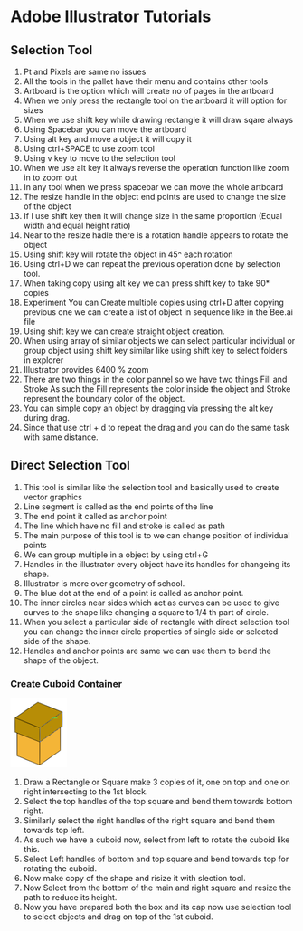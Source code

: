 #		Adobe Illustrator Tutorials

##		Selection Tool
1.	Pt and Pixels are same no issues
2.	All the tools in the pallet have their menu and contains other tools
3.	Artboard is the option which will create no of pages in the artboard
4.	When we only press the rectangle tool on the artboard it will option for sizes
5.	When we use shift key while drawing rectangle it will draw sqare always
6.	Using Spacebar you can move the artboard
7.	Using alt key and move a object it will copy it 
8.	Using ctrl+SPACE to use zoom tool
9.	Using v key to move to the selection tool
10.	When we use alt key it always reverse the operation function like zoom in to zoom out
11.	In any tool when we press spacebar we can move the whole artboard
12.	The resize handle in the object end points are used to change the size of the object 
13.	If I use shift key then it will change size in the same proportion (Equal width and equal height ratio)
14.	Near to the resize hadle there is a rotation handle appears to rotate the object
15.	Using shift key will rotate the object in 45^ each rotation
16.	Using ctrl+D we can repeat the previous operation done by selection tool.
17.	When taking copy using alt key we can press shift key to take 90* copies
18.	Experiment You can Create multiple copies using ctrl+D after copying previous one we can create a list of object in sequence like in the Bee.ai file
19.	Using shift key we can create straight object creation.
20.	When using array of similar objects we can select particular individual or group object using shift key similar like using shift key to select folders in explorer
21.	Illustrator provides 6400 % zoom
22. There are two things in the color pannel so we have two things Fill and Stroke As such the Fill represents the color inside the object and Stroke represent the boundary color of the object.
23. You can simple copy an object by dragging via pressing the alt key during drag.
24. Since that use ctrl + d to repeat the drag and you can do the same task with same distance.

##		Direct Selection Tool

1.	This tool is similar like the selection tool and basically used to create vector graphics
2.	Line segment is called as the end points of the line 
3.	The end point it called as anchor point
4.	The line which have no fill and stroke is called as path
5.	The main purpose of this tool is to we can change position of individual points 
6.	We can group multiple in a object by using ctrl+G
7.	Handles in the illustrator every object have its handles for changeing its shape.
8. Illustrator is more over geometry of school.
9. The blue dot at the end of a point is called as anchor point.
10. The inner circles near sides which act as curves can be used to give curves to the shape like changing a square to 1/4 th part of circle.
11. When you select a particular side of rectangle with direct selection tool you can change the inner circle properties of single side or selected side of the shape.
12. Handles and anchor points are same we can use them to bend the shape of the object.
### Create Cuboid Container
<img src="cuboidBox.png" width=100px><br>
1. Draw a Rectangle or Square make 3 copies of it, one on top and one on right intersecting to the 1st block.
2. Select the top handles of the top square and bend them towards bottom right.
3. Similarly select the right handles of the right square and bend them towards top left.
4. As such we have a cuboid now, select from left to rotate the cuboid like this.
5. Select Left handles of bottom and top square and bend towards top for rotating the cuboid.
6. Now make copy of the shape and risize it with slection tool.
7. Now Select from the bottom of the main and right square and resize the path to reduce its height.
8. Now you have prepared both the box and its cap now use selection tool to select objects and drag on top of the 1st cuboid.





